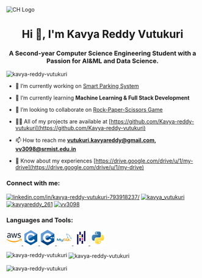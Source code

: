 
<img src="https://user-images.githubusercontent.com/97841717/225414912-705f7f80-3b01-4c43-8b53-3ea6feb41c29.gif" class="centerImage" alt="CH Logo" height="1050" width="716">
<h1 align="center">Hi 👋, I'm Kavya Reddy Vutukuri</h1>
<h3 align="center">A Second-year Computer Science Engineering Student with a Passion for AI&ML and Data Science.</h3>

<p align="left"> <img src="https://komarev.com/ghpvc/?username=kavya-reddy-vutukuri&label=Profile%20views&color=0e75b6&style=flat" alt="kavya-reddy-vutukuri" /> </p>

- 🔭 I’m currently working on [Smart Parking System](https://github.com/Kavya-reddy-vutukuri/Smart-Parking-System)

- 🌱 I’m currently learning **Machine Learning & Full Stack Development**

- 👯 I’m looking to collaborate on [Rock-Paper-Scissors Game](https://github.com/Kavya-reddy-vutukuri/Rock-Paper-Scissiors-Game)

- 👨‍💻 All of my projects are available at [https://github.com/Kavya-reddy-vutukuri](https://github.com/Kavya-reddy-vutukuri)

- 📫 How to reach me **vutukuri.kavyareddy@gmail.com, vv3098@srmist.edu.in**

- 📄 Know about my experiences [https://drive.google.com/drive/u/1/my-drive](https://drive.google.com/drive/u/1/my-drive)

<h3 align="left">Connect with me:</h3>
<p align="left">
<a href="https://linkedin.com/in/linkedin.com/in/kavya-reddy-vutukuri-793918237/" target="blank"><img align="center" src="https://raw.githubusercontent.com/rahuldkjain/github-profile-readme-generator/master/src/images/icons/Social/linked-in-alt.svg" alt="linkedin.com/in/kavya-reddy-vutukuri-793918237/" height="30" width="40" /></a>
<a href="https://www.codechef.com/users/kavya_vutukuri" target="blank"><img align="center" src="https://cdn.jsdelivr.net/npm/simple-icons@3.1.0/icons/codechef.svg" alt="kavya_vutukuri" height="30" width="40" /></a>
<a href="https://www.hackerrank.com/kavyareddy_261" target="blank"><img align="center" src="https://raw.githubusercontent.com/rahuldkjain/github-profile-readme-generator/master/src/images/icons/Social/hackerrank.svg" alt="kavyareddy_261" height="30" width="40" /></a>
<a href="https://www.leetcode.com/vv3098" target="blank"><img align="center" src="https://raw.githubusercontent.com/rahuldkjain/github-profile-readme-generator/master/src/images/icons/Social/leet-code.svg" alt="vv3098" height="30" width="40" /></a>
</p>

<h3 align="left">Languages and Tools:</h3>
<p align="left"> <a href="https://aws.amazon.com" target="_blank" rel="noreferrer"> <img src="https://raw.githubusercontent.com/devicons/devicon/master/icons/amazonwebservices/amazonwebservices-original-wordmark.svg" alt="aws" width="40" height="40"/> </a> <a href="https://www.cprogramming.com/" target="_blank" rel="noreferrer"> <img src="https://raw.githubusercontent.com/devicons/devicon/master/icons/c/c-original.svg" alt="c" width="40" height="40"/> </a> <a href="https://www.w3schools.com/cpp/" target="_blank" rel="noreferrer"> <img src="https://raw.githubusercontent.com/devicons/devicon/master/icons/cplusplus/cplusplus-original.svg" alt="cplusplus" width="40" height="40"/> </a> <a href="https://www.mysql.com/" target="_blank" rel="noreferrer"> <img src="https://raw.githubusercontent.com/devicons/devicon/master/icons/mysql/mysql-original-wordmark.svg" alt="mysql" width="40" height="40"/> </a> <a href="https://pandas.pydata.org/" target="_blank" rel="noreferrer"> <img src="https://raw.githubusercontent.com/devicons/devicon/2ae2a900d2f041da66e950e4d48052658d850630/icons/pandas/pandas-original.svg" alt="pandas" width="40" height="40"/> </a> <a href="https://www.python.org" target="_blank" rel="noreferrer"> <img src="https://raw.githubusercontent.com/devicons/devicon/master/icons/python/python-original.svg" alt="python" width="40" height="40"/> </a> </p>

<p><img align="left" src="https://github-readme-stats.vercel.app/api/top-langs?username=kavya-reddy-vutukuri&show_icons=true&locale=en&layout=compact&theme=radical" alt="kavya-reddy-vutukuri" /></p>

<p>&nbsp;<img align="center" src="https://github-readme-stats.vercel.app/api?username=kavya-reddy-vutukuri&show_icons=true&locale=en&theme=radical" alt="kavya-reddy-vutukuri" /></p>

<p><img align="center" src="https://github-readme-streak-stats.herokuapp.com/?user=kavya-reddy-vutukuri&theme=radical" alt="kavya-reddy-vutukuri" /></p>

